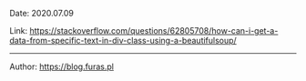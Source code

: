 
Date: 2020.07.09

Link: https://stackoverflow.com/questions/62805708/how-can-i-get-a-data-from-specific-text-in-div-class-using-a-beautifulsoup/

---

Author: https://blog.furas.pl

